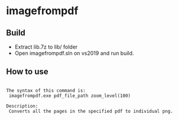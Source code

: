 # imagefrompdf

## Build

- Extract lib.7z to lib/ folder
- Open imagefrompdf.sln on vs2019 and run build.


## How to use

```

The syntax of this command is:
 imagefrompdf.exe pdf_file_path zoom_level(100)

Description:
 Converts all the pages in the specified pdf to individual png.

```

